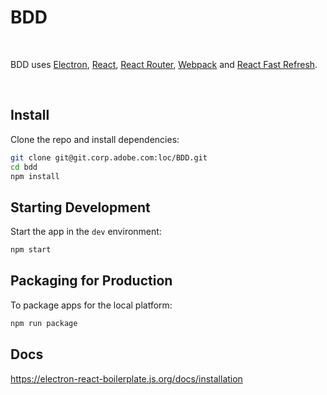 <!-- <img src=".erb/img/erb-banner.svg" width="100%" /> -->
<h1>BDD</h1>
<br>

<p>
  BDD uses <a href="https://electron.atom.io/">Electron</a>, <a href="https://facebook.github.io/react/">React</a>, <a href="https://github.com/reactjs/react-router">React Router</a>, <a href="https://webpack.js.org/">Webpack</a> and <a href="https://www.npmjs.com/package/react-refresh">React Fast Refresh</a>.
</p>

<br>

<div align="center">



</div>

## Install

Clone the repo and install dependencies:

```bash
git clone git@git.corp.adobe.com:loc/BDD.git
cd bdd
npm install
```

## Starting Development

Start the app in the `dev` environment:

```bash
npm start
```

## Packaging for Production

To package apps for the local platform:

```bash
npm run package
```

## Docs

https://electron-react-boilerplate.js.org/docs/installation


